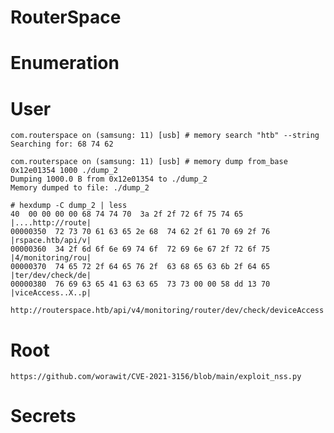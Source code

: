 # RouterSpace

# Enumeration

# User

````
com.routerspace on (samsung: 11) [usb] # memory search "htb" --string
Searching for: 68 74 62

com.routerspace on (samsung: 11) [usb] # memory dump from_base 0x12e01354 1000 ./dump_2
Dumping 1000.0 B from 0x12e01354 to ./dump_2
Memory dumped to file: ./dump_2

# hexdump -C dump_2 | less
40  00 00 00 00 68 74 74 70  3a 2f 2f 72 6f 75 74 65  |....http://route|
00000350  72 73 70 61 63 65 2e 68  74 62 2f 61 70 69 2f 76  |rspace.htb/api/v|
00000360  34 2f 6d 6f 6e 69 74 6f  72 69 6e 67 2f 72 6f 75  |4/monitoring/rou|
00000370  74 65 72 2f 64 65 76 2f  63 68 65 63 6b 2f 64 65  |ter/dev/check/de|
00000380  76 69 63 65 41 63 63 65  73 73 00 00 58 dd 13 70  |viceAccess..X..p|
````
`http://routerspace.htb/api/v4/monitoring/router/dev/check/deviceAccess`

# Root

`https://github.com/worawit/CVE-2021-3156/blob/main/exploit_nss.py`

# Secrets
